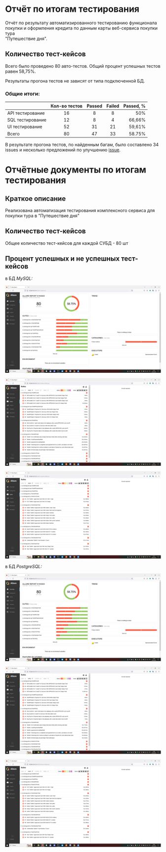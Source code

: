 # Отчёт по итогам тестирования

Отчёт по результату автоматизированного тестированию функционала покупки и оформления кредита по данным карты веб-сервиса покупки тура  
"Путешествие дня".

## Количество тест-кейсов

Всего было проведено 80 авто-тестов. Общий процент успешных тестов равен 58,75%.

Результаты прогона тестов не зависят от типа подключенной БД.

### Общие итоги:

|                  | Кол-во тестов | Passed | Failed | Passed, % |
|:-----------------|:-------------:|:------:|:------:|----------:|
| API тестирование |      16       |   8    |   8    |       50% |
| SQL тестирование |      12       |   8    |   4    |    66,66% |
| UI тестирование  |      52       |   31   |   21   |    59,61% |
| Всего            |      80       |   47   |   33   |    58.75% |

В результате прогона тестов, по найденным багам, было составлено 34 issues и несколько предложений по улучшению [issue](https://github.com/avdeevaleksandr817/DiplomaAvdeevFQA43/issues). 

# Отчётные документы по итогам тестирования

## Краткое описание
Реализована автоматизация тестирования комплексного сервиса для покупки тура в "Путешествие дня"

## Количество тест-кейсов
Общее количество тест-кейсов для каждой СУБД - 80 шт

## Процент успешных и не успешных тест-кейсов
в БД *MySQL:*

![image](pic/Reportmysql1.png)

![image](pic/Reportmysql2.png)

![image](pic/Reportmysql3.png)


в БД *PostgreSQL:*

![image](pic/Reportpostgres1.png)

![image](pic/Reportpostgres2.png)

![image](pic/Reportpostgres3.png)




